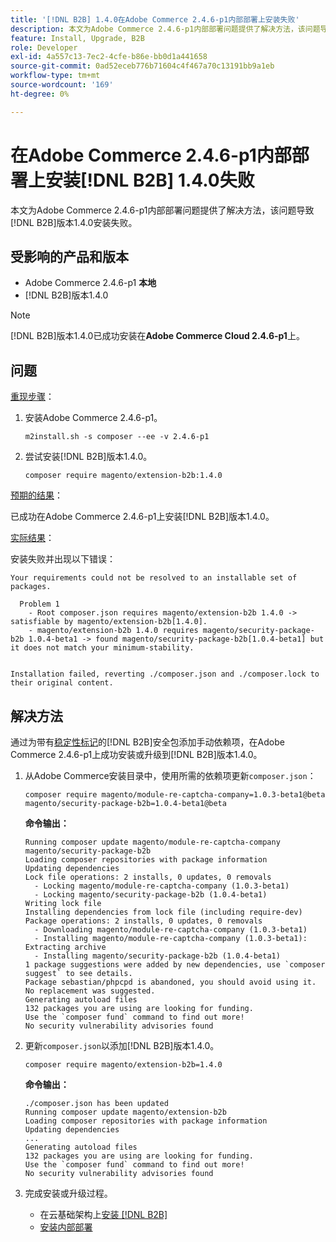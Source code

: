 ```yaml
---
title: '[!DNL B2B] 1.4.0在Adobe Commerce 2.4.6-p1内部部署上安装失败'
description: 本文为Adobe Commerce 2.4.6-p1内部部署问题提供了解决方法，该问题导致 [!DNL B2B] 版本1.4.0安装失败。
feature: Install, Upgrade, B2B
role: Developer
exl-id: 4a557c13-7ec2-4cfe-b86e-bb0d1a441658
source-git-commit: 0ad52eceb776b71604c4f467a70c13191bb9a1eb
workflow-type: tm+mt
source-wordcount: '169'
ht-degree: 0%

---
```


# 在Adobe Commerce 2.4.6-p1内部部署上安装[!DNL B2B] 1.4.0失败

本文为Adobe Commerce 2.4.6-p1内部部署问题提供了解决方法，该问题导致[!DNL B2B]版本1.4.0安装失败。

## 受影响的产品和版本

* Adobe Commerce 2.4.6-p1 **本地**
* [!DNL B2B]版本1.4.0

>[!NOTE]
>
>[!DNL B2B]版本1.4.0已成功安装在&#x200B;**Adobe Commerce Cloud 2.4.6-p1**&#x200B;上。

## 问题

<u>重现步骤</u>：

1. 安装Adobe Commerce 2.4.6-p1。

   ```terminal
   m2install.sh -s composer --ee -v 2.4.6-p1
   ```

1. 尝试安装[!DNL B2B]版本1.4.0。

   ```terminal
   composer require magento/extension-b2b:1.4.0
   ```

<u>预期的结果</u>：

已成功在Adobe Commerce 2.4.6-p1上安装[!DNL B2B]版本1.4.0。

<u>实际结果</u>：

安装失败并出现以下错误：

```terminal
Your requirements could not be resolved to an installable set of packages.

  Problem 1
    - Root composer.json requires magento/extension-b2b 1.4.0 -> satisfiable by magento/extension-b2b[1.4.0].
    - magento/extension-b2b 1.4.0 requires magento/security-package-b2b 1.0.4-beta1 -> found magento/security-package-b2b[1.0.4-beta1] but it does not match your minimum-stability.


Installation failed, reverting ./composer.json and ./composer.lock to their original content.
```

## 解决方法

通过为带有[稳定性标记](https://getcomposer.org/doc/04-schema.md#package-links)的[!DNL B2B]安全包添加手动依赖项，在Adobe Commerce 2.4.6-p1上成功安装或升级到[!DNL B2B]版本1.4.0。

1. 从Adobe Commerce安装目录中，使用所需的依赖项更新`composer.json`：

   ```terminal
   composer require magento/module-re-captcha-company=1.0.3-beta1@beta magento/security-package-b2b=1.0.4-beta1@beta
   ```

   **命令输出：**

   ```terminal
   Running composer update magento/module-re-captcha-company magento/security-package-b2b
   Loading composer repositories with package information
   Updating dependencies
   Lock file operations: 2 installs, 0 updates, 0 removals
     - Locking magento/module-re-captcha-company (1.0.3-beta1)
     - Locking magento/security-package-b2b (1.0.4-beta1)
   Writing lock file
   Installing dependencies from lock file (including require-dev)
   Package operations: 2 installs, 0 updates, 0 removals
     - Downloading magento/module-re-captcha-company (1.0.3-beta1)
     - Installing magento/module-re-captcha-company (1.0.3-beta1): Extracting archive
     - Installing magento/security-package-b2b (1.0.4-beta1)
   1 package suggestions were added by new dependencies, use `composer suggest` to see details.
   Package sebastian/phpcpd is abandoned, you should avoid using it. No replacement was suggested.
   Generating autoload files
   132 packages you are using are looking for funding.
   Use the `composer fund` command to find out more!
   No security vulnerability advisories found
   ```

1. 更新`composer.json`以添加[!DNL B2B]版本1.4.0。

   ```terminal
   composer require magento/extension-b2b=1.4.0
   ```

   **命令输出：**

   ```terminal
   ./composer.json has been updated
   Running composer update magento/extension-b2b
   Loading composer repositories with package information
   Updating dependencies
   ...
   Generating autoload files
   132 packages you are using are looking for funding.
   Use the `composer fund` command to find out more!
   No security vulnerability advisories found
   ```

1. 完成安装或升级过程。

   * 在云基础架构上[安装 [!DNL B2B] ](https://experienceleague.adobe.com/docs/commerce-cloud-service/user-guide/configure-store/b2b-module.html)
   * [安装内部部署](https://experienceleague.adobe.com/docs/commerce-admin/b2b/install.html)
